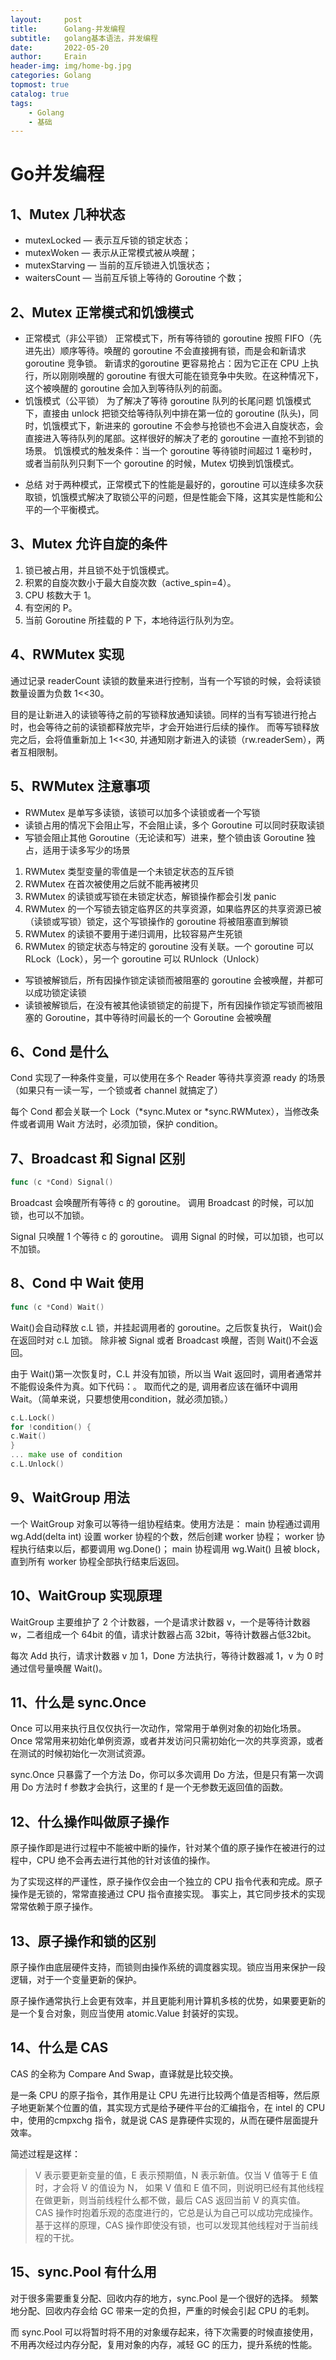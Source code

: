 ```yaml
---
layout:     post
title:      Golang-并发编程
subtitle:   golang基本语法，并发编程
date:       2022-05-20
author:     Erain
header-img: img/home-bg.jpg
categories: Golang
topmost: true
catalog: true
tags:
    - Golang
    - 基础
---
```



# Go并发编程

## 1、Mutex 几种状态

- mutexLocked — 表示互斥锁的锁定状态； 
- mutexWoken — 表示从正常模式被从唤醒； 
- mutexStarving — 当前的互斥锁进入饥饿状态； 
- waitersCount — 当前互斥锁上等待的 Goroutine 个数；

## 2、Mutex 正常模式和饥饿模式

- 正常模式（非公平锁） 正常模式下，所有等待锁的 goroutine 按照 FIFO（先进先出）顺序等待。唤醒的 goroutine 不会直接拥有锁，而是会和新请求 goroutine 竞争锁。 新请求的goroutine
  更容易抢占：因为它正在 CPU 上执行，所以刚刚唤醒的 goroutine 有很大可能在锁竞争中失败。在这种情况下，这个被唤醒的 goroutine 会加入到等待队列的前面。
- 饥饿模式（公平锁） 为了解决了等待 goroutine 队列的长尾问题 饥饿模式下，直接由 unlock 把锁交给等待队列中排在第一位的 goroutine (队头)，同时，饥饿模式下，新进来的 goroutine
  不会参与抢锁也不会进入自旋状态，会直接进入等待队列的尾部。这样很好的解决了老的 goroutine 一直抢不到锁的场景。 饥饿模式的触发条件：当一个 goroutine 等待锁时间超过 1 毫秒时，或者当前队列只剩下一个
  goroutine 的时候，Mutex 切换到饥饿模式。

* 总结 对于两种模式，正常模式下的性能是最好的，goroutine 可以连续多次获取锁，饥饿模式解决了取锁公平的问题，但是性能会下降，这其实是性能和公平的一个平衡模式。

## 3、Mutex 允许自旋的条件

1. 锁已被占用，并且锁不处于饥饿模式。
1. 积累的自旋次数小于最大自旋次数（active_spin=4）。
1. CPU 核数大于 1。
1. 有空闲的 P。
1. 当前 Goroutine 所挂载的 P 下，本地待运行队列为空。

## 4、RWMutex 实现

通过记录 readerCount 读锁的数量来进行控制，当有一个写锁的时候，会将读锁数量设置为负数 1<<30。

目的是让新进入的读锁等待之前的写锁释放通知读锁。同样的当有写锁进行抢占时，也会等待之前的读锁都释放完毕，才会开始进行后续的操作。 而等写锁释放完之后，会将值重新加上 1<<30,
并通知刚才新进入的读锁（rw.readerSem），两者互相限制。

## 5、RWMutex 注意事项

- RWMutex 是单写多读锁，该锁可以加多个读锁或者一个写锁
- 读锁占用的情况下会阻止写，不会阻止读，多个 Goroutine 可以同时获取读锁
- 写锁会阻止其他 Goroutine（无论读和写）进来，整个锁由该 Goroutine 独占，适用于读多写少的场景

1. RWMutex 类型变量的零值是一个未锁定状态的互斥锁
1. RWMutex 在首次被使用之后就不能再被拷贝
1. RWMutex 的读锁或写锁在未锁定状态，解锁操作都会引发 panic
1. RWMutex 的一个写锁去锁定临界区的共享资源，如果临界区的共享资源已被（读锁或写锁）锁定，这个写锁操作的 goroutine 将被阻塞直到解锁
1. RWMutex 的读锁不要用于递归调用，比较容易产生死锁
1. RWMutex 的锁定状态与特定的 goroutine 没有关联。一个 goroutine 可以 RLock（Lock），另一个 goroutine 可以 RUnlock（Unlock）

- 写锁被解锁后，所有因操作锁定读锁而被阻塞的 goroutine 会被唤醒，并都可以成功锁定读锁
- 读锁被解锁后，在没有被其他读锁锁定的前提下，所有因操作锁定写锁而被阻塞的 Goroutine，其中等待时间最长的一个 Goroutine 会被唤醒

## 6、Cond 是什么

Cond 实现了一种条件变量，可以使用在多个 Reader 等待共享资源 ready 的场景（如果只有一读一写，一个锁或者 channel 就搞定了）

每个 Cond 都会关联一个 Lock（*sync.Mutex or *sync.RWMutex），当修改条件或者调用 Wait 方法时，必须加锁，保护 condition。

## 7、Broadcast 和 Signal 区别

```go
func (c *Cond) Signal() 
```

Broadcast 会唤醒所有等待 c 的 goroutine。 调用 Broadcast 的时候，可以加锁，也可以不加锁。

Signal 只唤醒 1 个等待 c 的 goroutine。 调用 Signal 的时候，可以加锁，也可以不加锁。

## 8、Cond 中 Wait 使用

```go
func (c *Cond) Wait() 
```

Wait()会自动释放 c.L 锁，并挂起调用者的 goroutine。之后恢复执行， Wait()会在返回时对 c.L 加锁。 除非被 Signal 或者 Broadcast 唤醒，否则 Wait()不会返回。

由于 Wait()第一次恢复时，C.L 并没有加锁，所以当 Wait 返回时，调用者通常并不能假设条件为真。如下代码：。 取而代之的是, 调用者应该在循环中调用 Wait。（简单来说，只要想使用condition，就必须加锁。）

```go
c.L.Lock()
for !condition() {
c.Wait()
}
... make use of condition
c.L.Unlock()
```

## 9、WaitGroup 用法

一个 WaitGroup 对象可以等待一组协程结束。使用方法是： main 协程通过调用 wg.Add(delta int) 设置 worker 协程的个数，然后创建 worker 协程； worker 协程执行结束以后，都要调用
wg.Done()； main 协程调用 wg.Wait() 且被 block，直到所有 worker 协程全部执行结束后返回。

## 10、WaitGroup 实现原理

WaitGroup 主要维护了 2 个计数器，一个是请求计数器 v，一个是等待计数器 w，二者组成一个 64bit 的值，请求计数器占高 32bit，等待计数器占低32bit。

每次 Add 执行，请求计数器 v 加 1，Done 方法执行，等待计数器减 1，v 为 0 时通过信号量唤醒 Wait()。

## 11、什么是 sync.Once

Once 可以用来执行且仅仅执行一次动作，常常用于单例对象的初始化场景。 Once 常常用来初始化单例资源，或者并发访问只需初始化一次的共享资源，或者在测试的时候初始化一次测试资源。

sync.Once 只暴露了一个方法 Do，你可以多次调用 Do 方法，但是只有第一次调用 Do 方法时 f 参数才会执行，这里的 f 是一个无参数无返回值的函数。

## 12、什么操作叫做原子操作

原子操作即是进行过程中不能被中断的操作，针对某个值的原子操作在被进行的过程中，CPU 绝不会再去进行其他的针对该值的操作。

为了实现这样的严谨性，原子操作仅会由一个独立的 CPU 指令代表和完成。原子操作是无锁的，常常直接通过 CPU 指令直接实现。 事实上，其它同步技术的实现常常依赖于原子操作。

## 13、原子操作和锁的区别

原子操作由底层硬件支持，而锁则由操作系统的调度器实现。锁应当用来保护一段逻辑，对于一个变量更新的保护。

原子操作通常执行上会更有效率，并且更能利用计算机多核的优势，如果要更新的是一个复合对象，则应当使用 atomic.Value 封装好的实现。

## 14、什么是 CAS

CAS 的全称为 Compare And Swap，直译就是比较交换。

是一条 CPU 的原子指令，其作用是让 CPU 先进行比较两个值是否相等，然后原子地更新某个位置的值，其实现方式是给予硬件平台的汇编指令，在 intel 的 CPU 中，使用的cmpxchg 指令，就是说 CAS
是靠硬件实现的，从而在硬件层面提升效率。

简述过程是这样：

> V 表示要更新变量的值，E 表示预期值，N 表示新值。仅当 V 值等于 E 值时，才会将 V 的值设为 N， 如果 V 值和 E 值不同，则说明已经有其他线程在做更新，则当前线程什么都不做，最后 CAS 返回当前 V 的真实值。
> CAS 操作时抱着乐观的态度进行的，它总是认为自己可以成功完成操作。基于这样的原理，CAS 操作即使没有锁，也可以发现其他线程对于当前线程的干扰。

## 15、sync.Pool 有什么用

对于很多需要重复分配、回收内存的地方，sync.Pool 是一个很好的选择。 频繁地分配、回收内存会给 GC 带来一定的负担，严重的时候会引起 CPU 的毛刺。

而 sync.Pool 可以将暂时将不用的对象缓存起来，待下次需要的时候直接使用，不用再次经过内存分配，复用对象的内存，减轻 GC 的压力，提升系统的性能。

